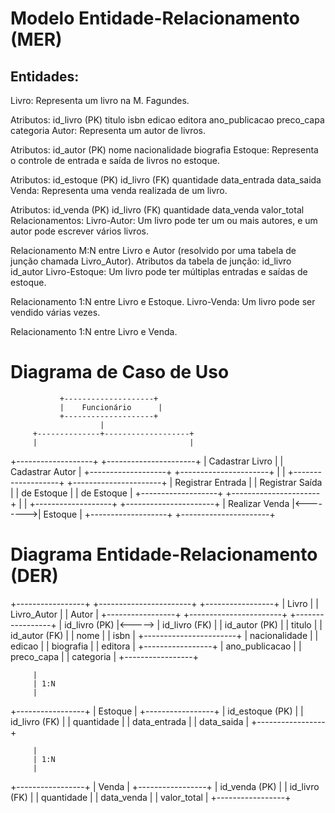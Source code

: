 # Modelo Entidade-Relacionamento (MER)

 ## Entidades:
Livro: Representa um livro na M. Fagundes.

Atributos:
id_livro (PK)
titulo
isbn
edicao
editora
ano_publicacao
preco_capa
categoria
Autor: Representa um autor de livros.

Atributos:
id_autor (PK)
nome
nacionalidade
biografia
Estoque: Representa o controle de entrada e saída de livros no estoque.

Atributos:
id_estoque (PK)
id_livro (FK)
quantidade
data_entrada
data_saida
Venda: Representa uma venda realizada de um livro.

Atributos:
id_venda (PK)
id_livro (FK)
quantidade
data_venda
valor_total
Relacionamentos:
Livro-Autor: Um livro pode ter um ou mais autores, e um autor pode escrever vários livros.

Relacionamento M:N entre Livro e Autor (resolvido por uma tabela de junção chamada Livro_Autor).
Atributos da tabela de junção:
id_livro
id_autor
Livro-Estoque: Um livro pode ter múltiplas entradas e saídas de estoque.

Relacionamento 1:N entre Livro e Estoque.
Livro-Venda: Um livro pode ser vendido várias vezes.

Relacionamento 1:N entre Livro e Venda.


# Diagrama de Caso de Uso
               +--------------------+
               |    Funcionário      |
               +--------------------+
                        |
         +--------------+-------------------+
         |                                  |
   +-------------------+          +----------------------+
   | Cadastrar Livro   |          | Cadastrar Autor      |
   +-------------------+          +----------------------+
         |                                  |
   +-------------------+          +----------------------+
   | Registrar Entrada |          | Registrar Saída      |
   | de Estoque        |          | de Estoque           |
   +-------------------+          +----------------------+
         |                                  |
   +-------------------+          +----------------------+
   | Realizar Venda    |<-------->| Estoque              |
   +-------------------+          +----------------------+



# Diagrama Entidade-Relacionamento (DER)

+-----------------+        +-----------------------+       +-----------------+
|     Livro      |        |       Livro_Autor      |       |     Autor       |
+-----------------+        +-----------------------+       +-----------------+
| id_livro (PK)  |<-----> | id_livro (FK)          |       | id_autor (PK)   |
| titulo         |        | id_autor (FK)          |       | nome            |
| isbn           |        +-----------------------+        | nacionalidade   |
| edicao         |                                         | biografia       |
| editora        |                                         +-----------------+
| ano_publicacao |
| preco_capa     |
| categoria      |
+-----------------+    

         |
         | 1:N
         |
+-----------------+
|     Estoque     |
+-----------------+
| id_estoque (PK) |
| id_livro (FK)   |
| quantidade      |
| data_entrada    |
| data_saida      |
+-----------------+

         |
         | 1:N
         |
+-----------------+
|     Venda       |
+-----------------+
| id_venda (PK)   |
| id_livro (FK)   |
| quantidade      |
| data_venda      |
| valor_total     |
+-----------------+

